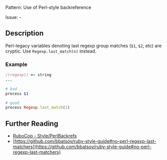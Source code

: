 Pattern: Use of Perl-style backreference

Issue: -

## Description

Perl-legacy variables denoting last regexp group matches (`$1`, `$2`, etc) are cryptic. Use `Regexp.last_match(n)` instead. 

### Example

```ruby
/(regexp)/ =~ string
...

# bad
process $1

# good
process Regexp.last_match(1)
```

## Further Reading

* [RuboCop - Style/PerlBackrefs](https://rubocop.readthedocs.io/en/latest/cops_style/#styleperlbackrefs)
* [https://github.com/bbatsov/ruby-style-guide#no-perl-regexp-last-matchers](https://github.com/bbatsov/ruby-style-guide#no-perl-regexp-last-matchers)
